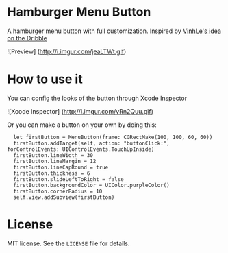 # Hamburger Menu Button
A hamburger menu button with full customization. Inspired by [VinhLe's idea on the Dribble](https://dribbble.com/shots/1626236-Dribbble-Menu)

![Preview]
(http://i.imgur.com/jeaLTWt.gif)

# How to use it
You can config the looks of the button through Xcode Inspector

![Xcode Inspector]
(http://i.imgur.com/vRn2Quu.gif)

Or you can make a button on your own by doing this:
```
  let firstButton = MenuButton(frame: CGRectMake(100, 100, 60, 60))
  firstButton.addTarget(self, action: "buttonClick:", forControlEvents: UIControlEvents.TouchUpInside)
  firstButton.lineWidth = 30
  firstButton.lineMargin = 12
  firstButton.lineCapRound = true
  firstButton.thickness = 6
  firstButton.slideLeftToRight = false
  firstButton.backgroundColor = UIColor.purpleColor()
  firstButton.cornerRadius = 10
  self.view.addSubview(firstButton)
```
# License
MIT license. See the `LICENSE` file for details.
